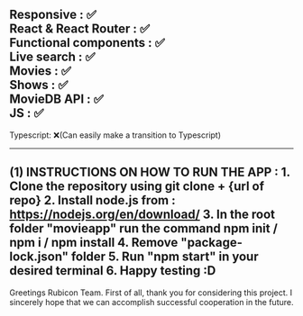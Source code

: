 Responsive : ✅  
React & React Router : ✅   
Functional components : ✅  
Live search : ✅  
Movies : ✅  
Shows : ✅  
MovieDB API : ✅  
JS : ✅  
---------------------------------------
Typescript: ❌(Can easily make a transition to Typescript)

______________________________________
(1) INSTRUCTIONS ON HOW TO RUN THE APP : 
    1. Clone the repository using git clone + {url of repo} 
    2. Install node.js from : https://nodejs.org/en/download/
    3. In the root folder "movieapp" run the command npm init / npm i / npm install
    4. Remove "package-lock.json" folder
    5. Run "npm start" in your desired terminal
    6. Happy testing :D 
------------------------------------------
Greetings Rubicon Team. First of all, thank you for considering this project. I sincerely hope that we can accomplish successful cooperation in the future.    


 